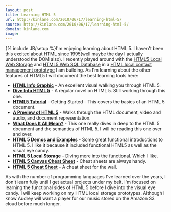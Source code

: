 ```yaml
---
layout: post
title: Learning HTML 5
url: http://kinlane.com/2010/06/17/learning-html-5/
source: http://kinlane.com/2010/06/17/learning-html-5/
domain: kinlane.com
image: 
---
```

{% include JB/setup %}I'm enjoying learning about HTML 5. I haven't been this excited about HTML since 1995(well maybe the day I actually understood the DOM also). I recently played around with the <a href="http://www.kinlane.com/category/html-5/html5-web-storage/">HTML5 Local Web Storage</a> and <a href="http://www.kinlane.com/category/html-5/html5-web-sql-database/">HTML5 Web SQL Database</a> in a <a href="http://www.kinlane.com/2010/06/html-5-web-sql-database/">HTML local contact management prototype</a> I am building. As I'm learning about the other features of HTML5 I will document the best learning tools here:
<ul class="mainlist">
     <li>
          <a href="http://www.focus.com/images/view/11905/"><strong>HTML Info Graphic</strong></a> - An excellent visual walking you through HTML 5.
     </li>
     <li>
          <strong><a href="http://diveintohtml5.org/">Dive Into HTML 5</a></strong> - A regular novel on HTML 5. Still working through this one.
     </li>
     <li>
          <strong><a href="http://www.dave-woods.co.uk/index.php/html5-tutorial-getting-started/">HTML5 Tutorial</a></strong> - Getting Started - This covers the basics of an HTML 5 document.
     </li>
     <li>
          <strong><a href="http://www.alistapart.com/articles/previewofhtml5">A Preview of HTML 5</a></strong> - Walks through the HTML document, video and audio, and document representation.
     </li>
     <li>
          <strong><a href="http://diveintohtml5.org/semantics.html">What Does It All Mean?</a></strong> - This one really dives in deep to the HTML 5 document and the semantics of HTML 5. I will be reading this one over and over.
     </li>
     <li>
          <strong><a href="http://html5demos.com/">HTML 5 Demos and Examples</a></strong> - Some great functional introductions to HTML 5. I like it because it included functional HTML5 as well as the visual eye candy.
     </li>
     <li>
          <strong><a href="http://paperkilledrock.com/2010/05/html5-localstorage-part-one/">HTML 5 Local Storage</a></strong> - Diving more into the functional. Which I like.
     </li>
     <li>
          <strong><a href="http://blog.nihilogic.dk/2009/02/html5-canvas-cheat-sheet.html">HTML 5 Canvas Cheat Sheet</a></strong> - Cheat sheets are always handy.
     </li>
     <li>
          <strong><a href="http://www.scribd.com/doc/24192622/HTML5-Visual-Cheat-Sheet-Reloaded">HTML 5 Cheat Sheet</a></strong> - A cheat sheet for the wall.
     </li>
</ul>As with the number of programming languages I've learned over the years, I don't learn fully until I get actual projects under my belt. I'm focused on learning the functional sides of HTML 5 before I dive into the visual eye candy. I will keep working on my HTML local storage prototypes. Although I know Audrey will want a player for our music stored on the Amazon S3 cloud before much longer.
